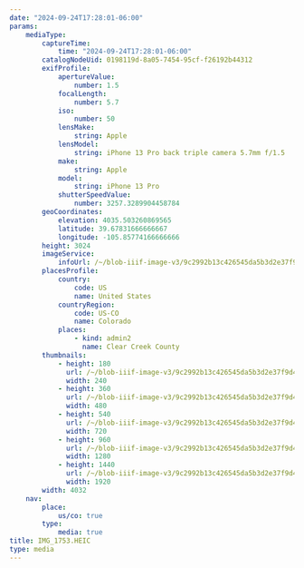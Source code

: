```yaml
---
date: "2024-09-24T17:28:01-06:00"
params:
    mediaType:
        captureTime:
            time: "2024-09-24T17:28:01-06:00"
        catalogNodeUid: 0198119d-8a05-7454-95cf-f26192b44312
        exifProfile:
            apertureValue:
                number: 1.5
            focalLength:
                number: 5.7
            iso:
                number: 50
            lensMake:
                string: Apple
            lensModel:
                string: iPhone 13 Pro back triple camera 5.7mm f/1.5
            make:
                string: Apple
            model:
                string: iPhone 13 Pro
            shutterSpeedValue:
                number: 3257.3289904458784
        geoCoordinates:
            elevation: 4035.503260869565
            latitude: 39.67831666666667
            longitude: -105.85774166666666
        height: 3024
        imageService:
            infoUrl: /~/blob-iiif-image-v3/9c2992b13c426545da5b3d2e37f9d44d7b1bda18e8dd3f08f1986ef75a216149/info.json
        placesProfile:
            country:
                code: US
                name: United States
            countryRegion:
                code: US-CO
                name: Colorado
            places:
                - kind: admin2
                  name: Clear Creek County
        thumbnails:
            - height: 180
              url: /~/blob-iiif-image-v3/9c2992b13c426545da5b3d2e37f9d44d7b1bda18e8dd3f08f1986ef75a216149/full/240%2C180/0/default.jpg
              width: 240
            - height: 360
              url: /~/blob-iiif-image-v3/9c2992b13c426545da5b3d2e37f9d44d7b1bda18e8dd3f08f1986ef75a216149/full/480%2C360/0/default.jpg
              width: 480
            - height: 540
              url: /~/blob-iiif-image-v3/9c2992b13c426545da5b3d2e37f9d44d7b1bda18e8dd3f08f1986ef75a216149/full/720%2C540/0/default.jpg
              width: 720
            - height: 960
              url: /~/blob-iiif-image-v3/9c2992b13c426545da5b3d2e37f9d44d7b1bda18e8dd3f08f1986ef75a216149/full/1280%2C960/0/default.jpg
              width: 1280
            - height: 1440
              url: /~/blob-iiif-image-v3/9c2992b13c426545da5b3d2e37f9d44d7b1bda18e8dd3f08f1986ef75a216149/full/1920%2C1440/0/default.jpg
              width: 1920
        width: 4032
    nav:
        place:
            us/co: true
        type:
            media: true
title: IMG_1753.HEIC
type: media
---
```

